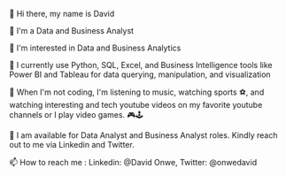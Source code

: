 👋 Hi there, my name is David

👋 I'm a Data and Business Analyst

👀 I'm interested in Data and Business Analytics

🌱 I currently use Python, SQL, Excel, and Business Intelligence tools like Power BI and Tableau for data querying, manipulation, and visualization

🎥 When I'm not coding, I'm listening to music, watching sports ⚽, and watching interesting and tech youtube videos on my favorite youtube channels or I play video games. 🎮🕹️

💞️ I am available for Data Analyst and Business Analyst roles. Kindly reach out to me via Linkedin and Twitter.

📫 How to reach me : Linkedin: @David Onwe, Twitter: @onwedavid
